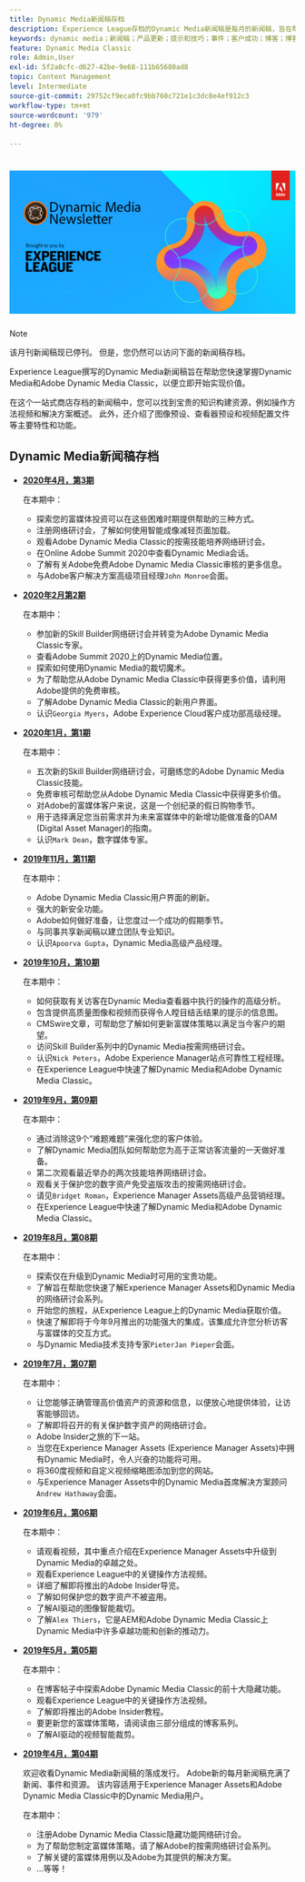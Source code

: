 ```yaml
---
title: Dynamic Media新闻稿存档
description: Experience League存档的Dynamic Media新闻稿是每月的新闻稿，旨在帮助您在AEM和Dynamic Media Classic中快速掌握Dynamic Media。
keywords: dynamic media；新闻稿；产品更新；提示和技巧；事件；客户成功；博客；博客；图像；视频；功能
feature: Dynamic Media Classic
role: Admin,User
exl-id: 5f2a0cfc-d627-42be-9e68-111b65680ad8
topic: Content Management
level: Intermediate
source-git-commit: 29752cf9eca0fc9bb760c721e1c3dc8e4ef912c3
workflow-type: tm+mt
source-wordcount: '979'
ht-degree: 0%

---
```



# ![Dynamic Media新闻稿徽标](/help/using/assets/dynamic-media-newsletter-logo.png)

>[!NOTE]
>
>该月刊新闻稿现已停刊。 但是，您仍然可以访问下面的新闻稿存档。

Experience League撰写的Dynamic Media新闻稿旨在帮助您快速掌握Dynamic Media和Adobe Dynamic Media Classic，以便立即开始实现价值。

在这个一站式商店存档的新闻稿中，您可以找到宝贵的知识构建资源，例如操作方法视频和解决方案概述。 此外，还介绍了图像预设、查看器预设和视频配置文件等主要特性和功能。

<!-- microsite demo page https://experienceleague.adobe.com/tools/dynamic-media-demo/index.html?lang=zh-Hans -->

<!-- ## Get inspired. Stay informed.

[Sign up](https://www.adobe.com/subscription/dynamic-media-newsletter.html) to receive the Dynamic Media newsletter on a monthly basis in your inbox. -->

## Dynamic Media新闻稿存档

<!-- * **[May 2020, Issue 4](https://expleague.azureedge.net/assets/aem/Experience-Insider-vol.31.html)**

    In this issue:

    * What business continuity means in uncertain times.
    * Key takeaways from the first all-digital Adobe Summit.
    * Must-watch Experience Manager breakout sessions.
    * Summit customer spotlight: Under Armour.
    * Never miss an Experience Insider webinar.
    * Public sector spotlight: The urgent need for digital enrollment.
    * Look what's new in Experience Manager Innovation.
    * Build your Experience Manager skills *live* with the Adobe pros.
    * Connect with the Adobe Experience Manager Community.
    * Fast-track your Adobe expertise with Adobe Experience League. -->

* **[2020年4月，第3期](https://experienceleague.adobe.com/tools/dynamic-media-demo/newsletter/Dynamic_Media_Newsletter_04_2020_April.html?lang=zh-Hans)**

  在本期中：

   * 探索您的富媒体投资可以在这些困难时期提供帮助的三种方式。
   * 注册网络研讨会，了解如何使用智能成像减轻页面加载。
   * 观看Adobe Dynamic Media Classic的按需技能培养网络研讨会。
   * 在Online Adobe Summit 2020中查看Dynamic Media会话。
   * 了解有关Adobe免费Adobe Dynamic Media Classic审核的更多信息。
   * 与Adobe客户解决方案高级项目经理`John Monroe`会面。

* **[2020年2月第2期](https://experienceleague.adobe.com/tools/dynamic-media-demo/newsletter/Dynamic_Media_Newsletter_02_2020_Feb.html?lang=zh-Hans)**

  在本期中：

   * 参加新的Skill Builder网络研讨会并转变为Adobe Dynamic Media Classic专家。
   * 查看Adobe Summit 2020上的Dynamic Media位置。
   * 探索如何使用Dynamic Media的裁切魔术。
   * 为了帮助您从Adobe Dynamic Media Classic中获得更多价值，请利用Adobe提供的免费审核。
   * 了解Adobe Dynamic Media Classic的新用户界面。
   * 认识`Georgia Myers`，Adobe Experience Cloud客户成功部高级经理。

* **[2020年1月，第1期](https://experienceleague.adobe.com/tools/dynamic-media-demo/newsletter/Dynamic_Media_Newsletter_01_2020_Jan.html?lang=zh-Hans)**

  在本期中：

   * 五次新的Skill Builder网络研讨会，可磨练您的Adobe Dynamic Media Classic技能。
   * 免费审核可帮助您从Adobe Dynamic Media Classic中获得更多价值。
   * 对Adobe的富媒体客户来说，这是一个创纪录的假日购物季节。
   * 用于选择满足您当前需求并为未来富媒体中的新增功能做准备的DAM (Digital Asset Manager)的指南。
   * 认识`Mark Dean`，数字媒体专家。

* **[2019年11月，第11期](https://experienceleague.adobe.com/tools/dynamic-media-demo/newsletter/Dynamic_Media_Newsletter_11_2019_Nov.html?lang=zh-Hans)**

  在本期中：

   * Adobe Dynamic Media Classic用户界面的刷新。
   * 强大的新安全功能。
   * Adobe如何做好准备，让您度过一个成功的假期季节。
   * 与同事共享新闻稿以建立团队专业知识。
   * 认识`Apoorva Gupta`，Dynamic Media高级产品经理。

* **[2019年10月，第10期](https://experienceleague.adobe.com/tools/dynamic-media-demo/newsletter/Dynamic_Media_Newsletter_10_2019_Oct.html?lang=zh-Hans)**

  在本期中：

   * 如何获取有关访客在Dynamic Media查看器中执行的操作的高级分析。
   * 包含提供高质量图像和视频而获得令人瞠目结舌结果的提示的信息图。
   * CMSwire文章，可帮助您了解如何更新富媒体策略以满足当今客户的期望。
   * 访问Skill Builder系列中的Dynamic Media按需网络研讨会。
   * 认识`Nick Peters`，Adobe Experience Manager站点可靠性工程经理。
   * 在Experience League中快速了解Dynamic Media和Adobe Dynamic Media Classic。

* **[2019年9月，第09期](https://experienceleague.adobe.com/tools/dynamic-media-demo/newsletter/Dynamic_Media_Newsletter_09_2019_Sept.html?lang=zh-Hans)**

  在本期中：

   * 通过消除这9个“难题难题”来强化您的客户体验。
   * 了解Dynamic Media团队如何帮助您为高于正常访客流量的一天做好准备。
   * 第二次观看最近举办的两次技能培养网络研讨会。
   * 观看关于保护您的数字资产免受盗版攻击的按需网络研讨会。
   * 请见`Bridget Roman`，Experience Manager Assets高级产品营销经理。
   * 在Experience League中快速了解Dynamic Media和Adobe Dynamic Media Classic。

* **[2019年8月，第08期](https://experienceleague.adobe.com/tools/dynamic-media-demo/newsletter/Dynamic_Media_Newsletter_08_2019_Aug.html?lang=zh-Hans)**

  在本期中：

   * 探索仅在升级到Dynamic Media时可用的宝贵功能。
   * 了解旨在帮助您快速了解Experience Manager Assets和Dynamic Media的网络研讨会系列。
   * 开始您的旅程，从Experience League上的Dynamic Media获取价值。
   * 快速了解即将于今年9月推出的功能强大的集成，该集成允许您分析访客与富媒体的交互方式。
   * 与Dynamic Media技术支持专家`PieterJan Pieper`会面。

* **[2019年7月，第07期](https://experienceleague.adobe.com/tools/dynamic-media-demo/newsletter/Dynamic_Media_Newsletter_07_2019_July.html?lang=zh-Hans)**

  在本期中：

   * 让您能够正确管理高价值资产的资源和信息，以便放心地提供体验，让访客能够回访。
   * 了解即将召开的有关保护数字资产的网络研讨会。
   * Adobe Insider之旅的下一站。
   * 当您在Experience Manager Assets (Experience Manager Assets)中拥有Dynamic Media时，令人兴奋的功能将可用。
   * 将360度视频和自定义视频缩略图添加到您的网站。
   * 与Experience Manager Assets中的Dynamic Media首席解决方案顾问`Andrew Hathaway`会面。

* **[2019年6月，第06期](https://experienceleague.adobe.com/tools/dynamic-media-demo/newsletter/Dynamic_Media_Newsletter_06_2019_June.html?lang=zh-Hans)**

  在本期中：

   * 请观看视频，其中重点介绍在Experience Manager Assets中升级到Dynamic Media的卓越之处。
   * 观看Experience League中的关键操作方法视频。
   * 详细了解即将推出的Adobe Insider导览。
   * 了解如何保护您的数字资产不被盗用。
   * 了解AI驱动的图像智能裁切。
   * 了解`Alex Thiers`，它是AEM和Adobe Dynamic Media Classic上Dynamic Media中许多卓越功能和创新的推动力。

* **[2019年5月，第05期](https://experienceleague.adobe.com/tools/dynamic-media-demo/newsletter/Dynamic_Media_Newsletter_05_2019_May.html?lang=zh-Hans)**

  在本期中：

   * 在博客帖子中探索Adobe Dynamic Media Classic的前十大隐藏功能。
   * 观看Experience League中的关键操作方法视频。
   * 了解即将推出的Adobe Insider教程。
   * 要更新您的富媒体策略，请阅读由三部分组成的博客系列。
   * 了解AI驱动的视频智能裁剪。

* **[2019年4月，第04期](https://experienceleague.adobe.com/tools/dynamic-media-demo/newsletter/Dynamic_Media_Newsletter_04_2019_April.html?lang=zh-Hans)**

  欢迎收看Dynamic Media新闻稿的落成发行。 Adobe新的每月新闻稿充满了新闻、事件和资源。 该内容适用于Experience Manager Assets和Adobe Dynamic Media Classic中的Dynamic Media用户。

  在本期中：

   * 注册Adobe Dynamic Media Classic隐藏功能网络研讨会。
   * 为了帮助您制定富媒体策略，请了解Adobe的按需网络研讨会系列。
   * 了解关键的富媒体用例以及Adobe为其提供的解决方案。
   * ...等等！

